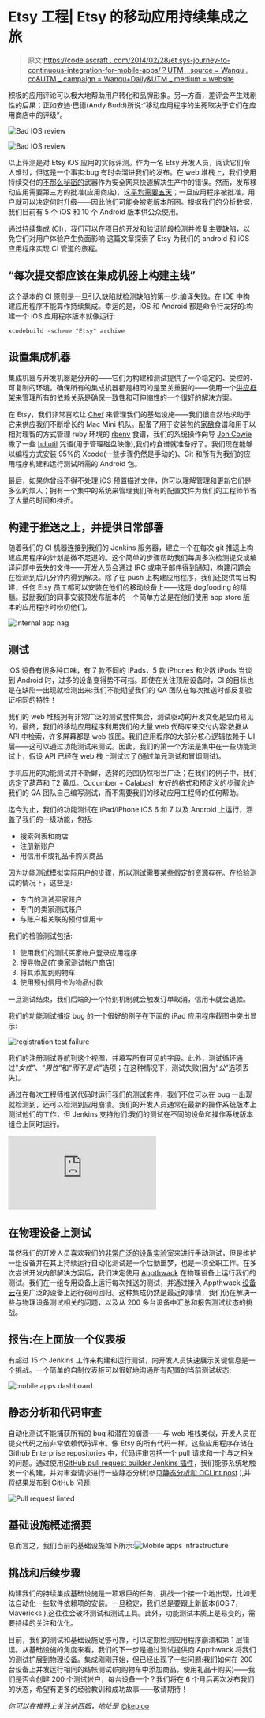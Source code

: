 # Etsy 工程| Etsy 的移动应用持续集成之旅

> 原文:[https://code ascraft . com/2014/02/28/et sys-journey-to-continuous-integration-for-mobile-apps/？UTM _ source = Wanqu . co&UTM _ campaign = Wanqu+Daily&UTM _ medium = website](https://codeascraft.com/2014/02/28/etsys-journey-to-continuous-integration-for-mobile-apps/?utm_source=wanqu.co&utm_campaign=Wanqu+Daily&utm_medium=website)

积极的应用评论可以极大地帮助用户转化和品牌形象。另一方面，差评会产生戏剧性的后果；正如安迪·巴德(Andy Budd)所说:“移动应用程序的生死取决于它们在应用商店中的评级”。

![Bad IOS review](../Images/d6969813904f11ee5005d154090300c2.png "Bad IOS review")

![Bad IOS review](../Images/696738a6fd3740e62d5a006d03e67304.png "Bad IOS review")

以上评测是对 Etsy iOS 应用的实际评测。作为一名 Etsy 开发人员，阅读它们令人难过，但这是一个事实:bug 有时会溜进我们的发布。在 web 堆栈上，我们使用持续交付的[不那么秘密的](https://www.etsy.com/codeascraft/quantum-of-deployment)武器作为安全网来快速解决生产中的错误。然而，发布移动应用需要第三方的批准(应用商店)，这[平均需要五天](http://reviewtimes.shinydevelopment.com/ios-annual-trend-graph.html)；一旦应用程序被批准，用户就可以决定何时升级——因此他们可能会被老版本所困。根据我们的分析数据，我们目前有 5 个 iOS 和 10 个 Android 版本供公众使用。

通过[持续集成](http://martinfowler.com/articles/continuousIntegration.html) (CI)，我们可以在项目的开发和验证阶段检测并修复主要缺陷，以免它们对用户体验产生负面影响:这篇文章探索了 Etsy 为我们的 android 和 iOS 应用程序实现 CI 管道的旅程。

## “每次提交都应该在集成机器上构建主线”

这个基本的 CI 原则是一旦引入缺陷就检测缺陷的第一步:编译失败。在 IDE 中构建应用程序不能算作持续集成。幸运的是，iOS 和 Android 都是命令行友好的:构建一个 iOS 应用程序版本就像运行:

`xcodebuild -scheme "Etsy" archive`

## 设置集成机器

集成机器与开发机器是分开的——它们为构建和测试提供了一个稳定的、受控的、可复制的环境。确保所有的集成机器都是相同的是至关重要的——使用一个[供应框架](http://en.wikipedia.org/wiki/Configuration_managementMaintenance_systems)来管理所有的依赖关系是确保一致性和可伸缩性的一个很好的解决方案。

在 Etsy，我们非常喜欢让 [Chef](https://www.etsy.com/codeascraft/migrating-to-chef-11) 来管理我们的基础设施——我们很自然地求助于它来供应我们不断增长的 Mac Mini 机队。配备了用于安装包的[家酿](https://github.com/opscode-cookbooks/homebrew%20)食谱和用于以相对理智的方式管理 ruby 环境的 [rbenv](https://github.com/fnichol/chef-rbenv) 食谱，我们的系统操作向导 [Jon Cowie](https://twitter.com/jonlives) 撒了一些 [hdiutil](https://developer.apple.com/library/mac/documentation/Darwin/Reference/ManPages/man1/hdiutil.1.html) 咒语(用于管理磁盘映像),我们的食谱就准备好了。我们现在能够以编程方式安装 95%的 Xcode(一些步骤仍然是手动的)、Git 和所有为我们的应用程序构建和运行测试所需的 Android 包。

最后，如果你曾经不得不处理 iOS 预置描述文件，你可以理解管理和更新它们是多么的烦人；拥有一个集中的系统来管理我们所有的配置文件为我们的工程师节省了大量的时间和挫折。

## 构建于推送之上，并提供日常部署

随着我们的 CI 机器连接到我们的 Jenkins 服务器，建立一个在每次 git 推送上构建应用程序的计划是微不足道的。这个简单的步骤帮助我们每周多次检测提交或编译问题中丢失的文件——开发人员会通过 IRC 或电子邮件得到通知，构建问题会在检测到后几分钟内得到解决。除了在 push 上构建应用程序，我们还提供每日构建，任何 Etsy 员工都可以安装在他们的移动设备上——这是 dogfooding 的精髓。鼓励我们的同事安装预发布版本的一个简单方法是在他们使用 app store 版本的应用程序时唠叨他们。

![internal app nag](../Images/52fb1a2c474d296d0c94c4e757c7aba9.png)

## 测试

iOS 设备有很多种口味，有 7 款不同的 iPads，5 款 iPhones 和少数 iPods 当谈到 Android 时，过多的设备变得势不可挡。即使在关注顶层设备时，CI 的目标也是在缺陷一出现就检测出来:我们不能期望我们的 QA 团队在每次推送时都反复验证相同的特性！

我们的 web 堆栈拥有非常广泛的测试套件集合，测试驱动的开发文化是显而易见的。最终，我们的移动应用程序利用我们的大量 web 代码库来交付内容:数据从 API 中检索，许多屏幕都是 web 视图。我们应用程序的大部分核心逻辑依赖于 UI 层——这可以通过功能测试来测试。因此，我们的第一个方法是集中在一些功能测试上，假设 API 已经在 web 栈上测试过了(通过单元测试和冒烟测试)。

手机应用的功能测试并不新鲜，选择的范围仍然相当广泛；在我们的例子中，我们选定了葫芦和 T2 黄瓜。Cucumber + Calabash 友好的格式和预定义的步骤允许我们的 QA 团队自己编写测试，而不需要我们的移动应用工程师的任何帮助。

迄今为止，我们的功能测试在 iPad/iPhone iOS 6 和 7 以及 Android 上运行，涵盖了我们的一级功能，包括:

*   搜索列表和商店
*   注册新账户
*   用信用卡或礼品卡购买商品

因为功能测试模拟实际用户的步骤，所以测试需要某些假定的资源存在。在检验测试的情况下，这些是:

*   专门的测试买家账户
*   专门的卖家测试账户
*   与账户相关联的预付信用卡

我们的检验测试包括:

1.  使用我们的测试买家帐户登录应用程序
2.  搜寻物品(在卖家测试帐户商店)
3.  将其添加到购物车
4.  使用预付信用卡为物品付款

一旦测试结束，我们后端的一个特别机制就会触发订单取消，信用卡就会退款。

我们的功能测试捕捉 bug 的一个很好的例子在下面的 iPad 应用程序截图中突出显示:

![registration test failure](../Images/ba461d678869ebf4da55df569488af6c.png)

我们的注册测试导航到这个视图，并填写所有可见的字段。此外，测试循环通过“*女性*”、“*男性*”和“*而不是说*”选项；在这种情况下，测试失败(因为“*公*”选项丢失)。

通过在每次工程师推送代码时运行我们的测试套件，我们不仅可以在 bug 一出现就检测到，还可以检测到应用崩溃。我们的开发人员通常在最新的操作系统版本上测试他们的工作，但 Jenkins 支持他们:我们的测试在不同的设备和操作系统版本组合上同时运行。

<iframe src="https://www.youtube.com/embed/XD8xmQjo-kQ" title="YouTube video player" frameborder="0">VIDEO</iframe>

## 在物理设备上测试

虽然我们的开发人员喜欢我们的[非常广泛的设备实验室](https://www.etsy.com/codeascraft/mobile-device-lab)来进行手动测试，但是维护一组设备并在其上持续运行自动化测试是一个后勤噩梦，也是一项全职工作。在多次尝试开发内部解决方案后，我们决定使用 [Appthwack](https://appthwack.com) 在物理设备上运行我们的测试。我们在一组专用设备上运行每次推送的测试，并通过接入 Appthwack [设备云](https://appthwack.com/devicelab)在更广泛的设备上运行夜间回归。这种集成仍然是最近的事情，我们仍在解决一些与物理设备测试相关的问题，以及从 200 多台设备中汇总和报告测试状态的挑战。

## 报告:在上面放一个仪表板

有超过 15 个 Jenkins 工作来构建和运行测试，向开发人员快速展示关键信息是一个挑战。一个简单的自制仪表板可以很好地沟通所有配置的当前测试状态:

![mobile apps dashboard](../Images/b2b4910f2d76daee78ae81e24b62d187.png "mobile apps dashboard")

## 静态分析和代码审查

自动化测试不能捕获所有的 bug 和潜在的崩溃——与 web 堆栈类似，开发人员在提交代码之前非常依赖代码评审。像 Etsy 的所有代码一样，这些应用程序存储在 Github Enterprise repositories 中，代码评审包括一个 pull 请求和一个与之相关的问题。通过使用[GitHub pull request builder Jenkins 插件](https://wiki.jenkins-ci.org/display/JENKINS/GitHub+pull+request+builder+plugin)，我们能够系统地触发一个构建，并对审查请求进行一些静态分析(参见[静态分析和 OCLint post](https://www.etsy.com/codeascraft/static-analysis-with-oclint) ),并将结果发布到 GitHub 问题:

![Pull request linted](../Images/f2ed0e03c97f21cda9a5c856fa1476d6.png "Pull request linted")

## 基础设施概述摘要

总而言之，我们当前的基础设施如下所示:![Mobile apps infrastructure](../Images/92e997c145a5ef2a4e95e48fd8cd829f.png "Mobile apps infrastructure")

## 挑战和后续步骤

构建我们的持续集成基础设施是一项艰巨的任务，挑战一个接一个地出现，比如无法自动化一些软件依赖项的安装。一旦稳定，我们总是要跟上新版本(iOS 7，Mavericks ),这往往会破坏测试和测试工具。此外，功能测试本质上是易变的，需要持续的关注和优化。

目前，我们的测试和基础设施足够可靠，可以定期检测应用程序崩溃和第 1 层错误。从基础设施的角度来看，我们的下一步是通过测试提供商 Appthwack 将我们的测试扩展到物理设备。集成刚刚开始，但已经出现了一些问题:我们如何在 200 台设备上并发运行相同的结帐测试(向购物车中添加商品，使用礼品卡购买)——我们是否会创建 200 个测试帐户，每台设备一个？我们将在 6 个月后再次发布我们的状态，希望有更多的经验教训和成功故事——敬请期待！

*你可以在推特上关注纳西姆，地址是* [@kepioo](https://twitter.com/kepioo)